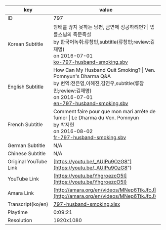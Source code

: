 |  key  |  value  |
|-------|---------|
| ID            | 797 |
| Korean Subtitle | 담배를 끊지 못하는 남편, 금연에 성공하려면? \| 법륜스님의 즉문즉설<br>by 한국어녹취:류창민,subtitle(류창민;review:김재명)<br>on 2016-07-01<br>[ko-797-husband-smoking.sbv](https://github.com/jungtosociety/dharma-qna/raw/master/sub/797/ko-797-husband-smoking.sbv)<br>|
| English Subtitle | How Can My Husband Quit Smoking?  \| Ven. Pomnyun's Dharma Q&A<br>by 번역:전은영,이혜진,김연우,subtitle(류창민;review:김재명)<br>on 2016-07-01<br>[en-797-husband-smoking.sbv](https://github.com/jungtosociety/dharma-qna/raw/master/sub/797/en-797-husband-smoking.sbv)<br>|
| French Subtitle | Comment faire pour que mon mari arrête de fumer \| Le Dharma du Ven. Pomnyun<br>by 박지현<br>on 2016-08-02<br>[fr-797-husband-smoking.sbv](https://github.com/jungtosociety/dharma-qna/raw/master/sub/797/fr-797-husband-smoking.sbv)<br>|
| German Subtitle | N/A |
| Chinese Subtitle | N/A |
| Original YouTube Link  | [https://youtu.be/_AUIPu9OzG8"](https://youtu.be/_AUIPu9OzG8") |
| YouTube Link  | [https://youtu.be/YhgroezcO5I](https://youtu.be/YhgroezcO5I) |
| Amara Link    | [http://amara.org/en/videos/MNep6TtkJfcJ](http://amara.org/en/videos/MNep6TtkJfcJ) |
| Transcript(ko/en) | [797-husband-smoking.xlsx](https://github.com/jungtosociety/dharma-qna/raw/master/sub/797/797-husband-smoking.xlsx) |
| Playtime | 0:09:21 |
| Resolution | 1920x1080|
